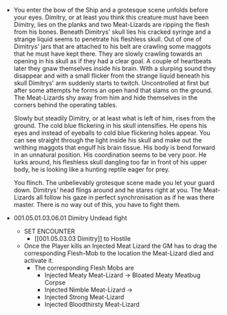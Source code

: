 - You enter the bow of the Ship and a grotesque scene unfolds before your eyes. Dimitry, or at least you think this creature must have been Dimitry, lies on the planks and two Meat-Lizards are ripping the flesh from his bones. Beneath Dimitrys' skull lies his cracked syringe and a strange liquid seems to penetrate his fleshless skull. Out of one of Dimitrys' jars that are attached to his belt are crawling some maggots that he must have kept there. They are slowly crawling towards an opening in his skull as if they had a clear goal. A couple of heartbeats later they gnaw themselves inside his brain. With a slurping sound they disappear and with a small flicker from the strange liquid beneath his skull Dimitrys' arm suddenly starts to twitch. Uncontrolled at first but after some attempts he forms an open hand that slams on the ground. The Meat-Lizards shy away from him and hide themselves in the corners behind the operating tables.
  
  Slowly but steadily Dimitry, or at least what is left of him, rises from the ground. The cold blue flickering in his skull intensifies. He opens his eyes and instead of eyeballs to cold blue flickering holes appear. You can see straight through the light inside his skull and make out the writhing maggots that engulf his brain tissue. His body is bend forward in an unnatural position. His coordination seems to be very poor. He lurks around, his fleshless skull dangling too far in front of his upper body, he is looking like a hunting reptile eager for prey.
  
  You flinch. The unbelievably grotesque scene made you let your guard down. Dimitrys' head flings around and he stares right at you. The Meat-Lizards all follow his gaze in perfect synchronisation as if he was there master. There is no way out of this, you have to fight them.
- 001.05.01.03.06.01 Dimitry Undead fight
	- SET ENCOUNTER
		- [[001.05.03.03 Dimitry]] to Hostile
	- Once the Player kills an Injected Meat Lizard the GM has to drag the corresponding Flesh-Mob to the location the Meat-Lizard died and activate it.
		- The corresponding Flesh Mobs are
			- Injected Meaty Meat-Lizard -> Bloated Meaty Meatbug Corpse
			- Injected Nimble Meat-Lizard ->
			- Injected Strong Meat-Lizard
			- Injected Bloodthirsty Meat-Lizard